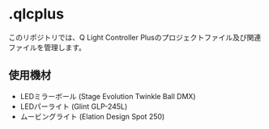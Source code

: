 # .qlcplus
このリポジトリでは、Q Light Controller Plusのプロジェクトファイル及び関連ファイルを管理します。

## 使用機材
- LEDミラーボール (Stage Evolution Twinkle Ball DMX)
- LEDパーライト (Glint GLP-245L)
- ムービングライト (Elation Design Spot 250)